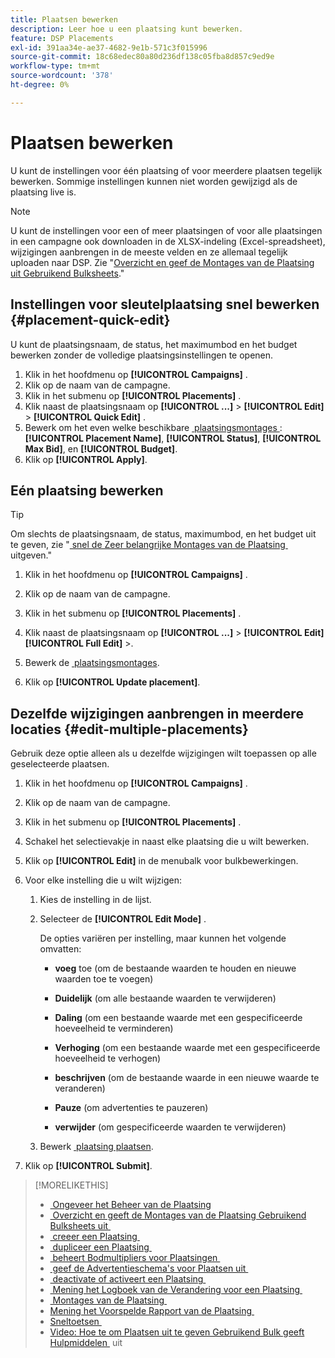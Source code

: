 ```yaml
---
title: Plaatsen bewerken
description: Leer hoe u een plaatsing kunt bewerken.
feature: DSP Placements
exl-id: 391aa34e-ae37-4682-9e1b-571c3f015996
source-git-commit: 18c68edec80a80d236df138c05fba8d857c9ed9e
workflow-type: tm+mt
source-wordcount: '378'
ht-degree: 0%

---
```


# Plaatsen bewerken

U kunt de instellingen voor één plaatsing of voor meerdere plaatsen tegelijk bewerken. Sommige instellingen kunnen niet worden gewijzigd als de plaatsing live is.

<!-- Some placements don't have these options. Clarify which placement types aren't eligible -- is it PG placements, or all placements using private inventory? And anything else? -->

>[!NOTE]
>
>U kunt de instellingen voor een of meer plaatsingen of voor alle plaatsingen in een campagne ook downloaden in de XLSX-indeling (Excel-spreadsheet), wijzigingen aanbrengen in de meeste velden en ze allemaal tegelijk uploaden naar DSP. Zie &quot;[&#x200B; Overzicht en geef de Montages van de Plaatsing uit Gebruikend Bulksheets &#x200B;](placement-qa.md).&quot;

## Instellingen voor sleutelplaatsing snel bewerken {#placement-quick-edit}

U kunt de plaatsingsnaam, de status, het maximumbod en het budget bewerken zonder de volledige plaatsingsinstellingen te openen.

1. Klik in het hoofdmenu op **[!UICONTROL Campaigns]** .
1. Klik op de naam van de campagne.
1. Klik in het submenu op **[!UICONTROL Placements]** .
1. Klik naast de plaatsingsnaam op **[!UICONTROL ...]** > **[!UICONTROL Edit]** > **[!UICONTROL Quick Edit]** .
1. Bewerk om het even welke beschikbare [&#x200B; plaatsingsmontages &#x200B;](placement-settings.md): **[!UICONTROL Placement Name]**, **[!UICONTROL Status]**, **[!UICONTROL Max Bid]**, en **[!UICONTROL Budget]**.
1. Klik op **[!UICONTROL Apply]**.

## Eén plaatsing bewerken

>[!TIP]
>
> Om slechts de plaatsingsnaam, de status, maximumbod, en het budget uit te geven, zie &quot;[&#x200B; snel de Zeer belangrijke Montages van de Plaatsing &#x200B;](#placement-quick-edit) uitgeven.&quot;

1. Klik in het hoofdmenu op **[!UICONTROL Campaigns]** .

1. Klik op de naam van de campagne.

1. Klik in het submenu op **[!UICONTROL Placements]** .

1. Klik naast de plaatsingsnaam op **[!UICONTROL ...]** > **[!UICONTROL Edit]** **[!UICONTROL Full Edit]** >.

1. Bewerk de [&#x200B; plaatsingsmontages &#x200B;](placement-settings.md).

1. Klik op **[!UICONTROL Update placement]**.

## Dezelfde wijzigingen aanbrengen in meerdere locaties {#edit-multiple-placements}

Gebruik deze optie alleen als u dezelfde wijzigingen wilt toepassen op alle geselecteerde plaatsen.

1. Klik in het hoofdmenu op **[!UICONTROL Campaigns]** .

1. Klik op de naam van de campagne.

1. Klik in het submenu op **[!UICONTROL Placements]** .

1. Schakel het selectievakje in naast elke plaatsing die u wilt bewerken.

1. Klik op **[!UICONTROL Edit]** in de menubalk voor bulkbewerkingen.

1. Voor elke instelling die u wilt wijzigen:

   1. Kies de instelling in de lijst.

   1. Selecteer de **[!UICONTROL Edit Mode]** .

      De opties variëren per instelling, maar kunnen het volgende omvatten:

      * **voeg** toe (om de bestaande waarden te houden en nieuwe waarden toe te voegen)

      * **Duidelijk** (om alle bestaande waarden te verwijderen)

      * **Daling** (om een bestaande waarde met een gespecificeerde hoeveelheid te verminderen)

      * **Verhoging** (om een bestaande waarde met een gespecificeerde hoeveelheid te verhogen)

      * **beschrijven** (om de bestaande waarde in een nieuwe waarde te veranderen)

      * **Pauze** (om advertenties te pauzeren)

      * **verwijder** (om gespecificeerde waarden te verwijderen)

   1. Bewerk [&#x200B; plaatsing plaatsen &#x200B;](placement-settings.md).

1. Klik op **[!UICONTROL Submit]**.

>[!MORELIKETHIS]
>
>* [&#x200B; Ongeveer het Beheer van de Plaatsing &#x200B;](placement-about.md)
>* [&#x200B; Overzicht en geeft de Montages van de Plaatsing Gebruikend Bulksheets uit &#x200B;](placement-qa.md)
>* [&#x200B; creeer een Plaatsing &#x200B;](placement-create.md)
>* [&#x200B; dupliceer een Plaatsing &#x200B;](placement-duplicate.md)
>* [&#x200B; beheert Bodmultipliers voor Plaatsingen &#x200B;](placement-manage-bid-multipliers.md)
>* [&#x200B; geef de Advertentieschema&#39;s voor Plaatsen uit &#x200B;](placement-edit-ad-schedule.md)
>* [&#x200B; deactivate of activeert een Plaatsing &#x200B;](placement-pause-activate.md)
>* [&#x200B; Mening het Logboek van de Verandering voor een Plaatsing &#x200B;](placement-change-log.md)
>* [&#x200B; Montages van de Plaatsing &#x200B;](placement-settings.md)
>* [&#x200B; Mening het Voorspelde Rapport van de Plaatsing &#x200B;](/help/dsp/campaign-management/reports/placement-forecast.md)
>* [&#x200B; Sneltoetsen &#x200B;](/help/dsp/campaign-management/reports/keyboard-shortcuts.md)
>* [&#x200B; Video: Hoe te om Plaatsen uit te geven Gebruikend Bulk geeft Hulpmiddelen &#x200B;](https://experienceleague.adobe.com/docs/advertising-learn/tutorials/dsp/bulk-edit-placement-tools.html?lang=nl-NL) uit
